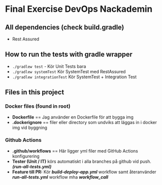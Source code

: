# Final Exercise DevOps Nackademin

## All dependencies (check build.gradle)
- Rest Assured

## How to run the tests with gradle wrapper
- ```./gradlew test``` - Kör Unit Tests bara
- ```./gradlew systemTest``` Kör SystemTest med RestAssured
- ```./gradlew integrationTest``` Kör SystemTest + Integration Test


## Files in this project

### Docker files (found in root)
- **Dockerfile** == Jag använder en Dockerfile för att bygga img
- **.dockerignore** == filer eller directory som undviks att läggas in i docker img vid byggning

### Github Actions
- **.github/workflows** == Här ligger yml filer med GitHub Actions konfigurering
-  **Tester (Unit / IT)** körs automatiskt i alla branches på github vid push. ***(run-all-tests.yml)***
- **Feature till PR:** Kör ***build-deploy-app.yml*** workflow samt återanvänder ***run-all-tests.yml*** workflow mha ***workflow_call***


